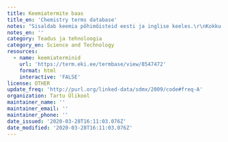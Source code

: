 ```yaml
---
title: Keemiatermite baas
title_en: 'Chemistry terms database'
notes: "Sisaldab keemia põhimõisteid eesti ja inglise keeles.\r\nKokku: 1362 terminit.\r\nKeeled: en, et."
notes_en: ''
category: Teadus ja tehnoloogia
category_en: Science and Technology
resources:
  - name: keemiaterminid
    url: 'https://term.eki.ee/termbase/view/8547472'
    format: html
    interactive: 'FALSE'
license: OTHER
update_freq: 'http://purl.org/linked-data/sdmx/2009/code#freq-A'
organization: Tartu Ülikool
maintainer_name: ''
maintainer_email: ''
maintainer_phone: ''
date_issued: '2020-03-28T16:11:03.076Z'
date_modified: '2020-03-28T16:11:03.076Z'
---
```


